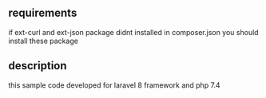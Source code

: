 

## requirements

if ext-curl and ext-json package didnt installed in composer.json you should install these package


## description

this sample code developed for laravel 8 framework and php 7.4

